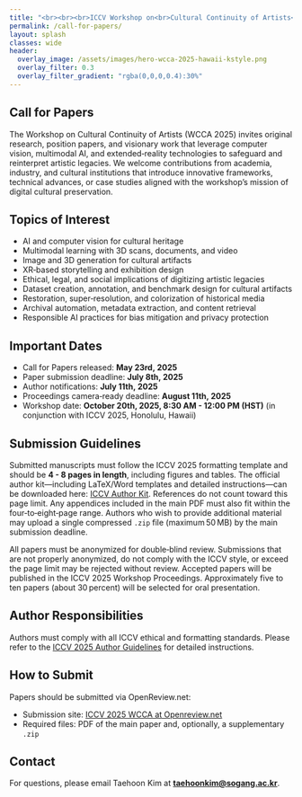 ```yaml
---
title: "<br><br><br>ICCV Workshop on<br>Cultural Continuity of Artists<br><br><br>"
permalink: /call-for-papers/
layout: splash
classes: wide
header:
  overlay_image: /assets/images/hero-wcca-2025-hawaii-kstyle.png
  overlay_filter: 0.3
  overlay_filter_gradient: "rgba(0,0,0,0.4):30%"
---
```


## Call for Papers

The Workshop on Cultural Continuity of Artists (WCCA 2025) invites original research, position papers, and visionary work that leverage computer vision, multimodal AI, and extended‑reality technologies to safeguard and reinterpret artistic legacies. We welcome contributions from academia, industry, and cultural institutions that introduce innovative frameworks, technical advances, or case studies aligned with the workshop’s mission of digital cultural preservation.

## Topics of Interest
- AI and computer vision for cultural heritage  
- Multimodal learning with 3D scans, documents, and video  
- Image and 3D generation for cultural artifacts  
- XR‑based storytelling and exhibition design  
- Ethical, legal, and social implications of digitizing artistic legacies  
- Dataset creation, annotation, and benchmark design for cultural artifacts  
- Restoration, super‑resolution, and colorization of historical media  
- Archival automation, metadata extraction, and content retrieval  
- Responsible AI practices for bias mitigation and privacy protection  

## Important Dates 
- Call for Papers released: **May 23rd, 2025** 
- Paper submission deadline: **July 8th, 2025**  
- Author notifications: **July 11th, 2025**  
- Proceedings camera‑ready deadline: **August 11th, 2025**  
- Workshop date: **October 20th, 2025, 8:30 AM - 12:00 PM (HST)** (in conjunction with ICCV 2025, Honolulu, Hawaii)


## Submission Guidelines
Submitted manuscripts must follow the ICCV 2025 formatting template and should be **4 - 8 pages in length**, including figures and tables.
The official author kit—including LaTeX/Word templates and detailed instructions—can be downloaded here: [ICCV Author Kit](https://media.eventhosts.cc/Conferences/ICCV2025/ICCV2025-Author-Kit-Feb.zip).
References do not count toward this page limit. Any appendices included in the main PDF must also fit within the four‑to‑eight‑page range. Authors who wish to provide additional material may upload a single compressed `.zip` file (maximum 50 MB) by the main submission deadline.

All papers must be anonymized for double‑blind review. Submissions that are not properly anonymized, do not comply with the ICCV style, or exceed the page limit may be rejected without review. Accepted papers will be published in the ICCV 2025 Workshop Proceedings. Approximately five to ten papers (about 30 percent) will be selected for oral presentation.

## Author Responsibilities
Authors must comply with all ICCV ethical and formatting standards. Please refer to the [ICCV 2025 Author Guidelines](https://iccv.thecvf.com/Conferences/2025/AuthorGuidelines) for detailed instructions.

## How to Submit
Papers should be submitted via OpenReview.net:

- Submission site: [ICCV 2025 WCCA at Openreview.net](https://openreview.net/group?id=thecvf.com/ICCV/2025/Workshop/WCCA)
- Required files: PDF of the main paper and, optionally, a supplementary `.zip`  



## Contact
For questions, please email Taehoon Kim at **taehoonkim@sogang.ac.kr**.

